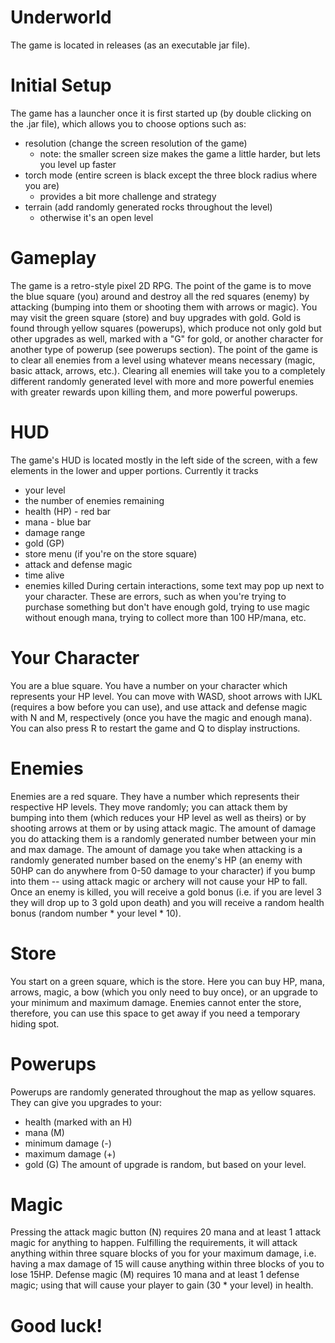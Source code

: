 # Underworld
The game is located in releases (as an executable jar file).

# Initial Setup
The game has a launcher once it is first started up (by double clicking on the .jar file), which allows you to choose options such as:
- resolution (change the screen resolution of the game)
  - note: the smaller screen size makes the game a little harder, but lets you level up faster
- torch mode (entire screen is black except the three block radius where you are)
  - provides a bit more challenge and strategy
- terrain (add randomly generated rocks throughout the level)
  - otherwise it's an open level

# Gameplay
The game is a retro-style pixel 2D RPG. The point of the game is to move the blue square (you) around and destroy all the red squares (enemy) by attacking (bumping into them or shooting them with arrows or magic). You may visit the green square (store) and buy upgrades with gold. Gold is found through yellow squares (powerups), which produce not only gold but other upgrades as well, marked with a "G" for gold, or another character for another type of powerup (see powerups section). The point of the game is to clear all enemies from a level using whatever means necessary (magic, basic attack, arrows, etc.). Clearing all enemies will take you to a completely different randomly generated level with more and more powerful enemies with greater rewards upon killing them, and more powerful powerups.

# HUD
The game's HUD is located mostly in the left side of the screen, with a few elements in the lower and upper portions. Currently it tracks 
- your level
- the number of enemies remaining
- health (HP) - red bar
- mana - blue bar
- damage range
- gold (GP)
- store menu (if you're on the store square)
- attack and defense magic
- time alive
- enemies killed
During certain interactions, some text may pop up next to your character. These are errors, such as when you're trying to purchase something but don't have enough gold, trying to use magic without enough mana, trying to collect more than 100 HP/mana, etc.

# Your Character
You are a blue square. You have a number on your character which represents your HP level. You can move with WASD, shoot arrows with IJKL (requires a bow before you can use), and use attack and defense magic with N and M, respectively (once you have the magic and enough mana). You can also press R to restart the game and Q to display instructions.

# Enemies
Enemies are a red square. They have a number which represents their respective HP levels. They move randomly; you can attack them by bumping into them (which reduces your HP level as well as theirs) or by shooting arrows at them or by using attack magic. The amount of damage you do attacking them is a randomly generated number between your min and max damage. The amount of damage you take when attacking is a randomly generated number based on the enemy's HP (an enemy with 50HP can do anywhere from 0-50 damage to your character) if you bump into them -- using attack magic or archery will not cause your HP to fall. Once an enemy is killed, you will receive a gold bonus (i.e. if you are level 3 they will drop up to 3 gold upon death) and you will receive a random health bonus (random number * your level * 10).

# Store
You start on a green square, which is the store. Here you can buy HP, mana, arrows, magic, a bow (which you only need to buy once), or an upgrade to your minimum and maximum damage. Enemies cannot enter the store, therefore, you can use this space to get away if you need a temporary hiding spot.

# Powerups
Powerups are randomly generated throughout the map as yellow squares. They can give you upgrades to your:
- health (marked with an H) 
- mana (M)
- minimum damage (-)
- maximum damage (+)
- gold (G)
The amount of upgrade is random, but based on your level.

# Magic
Pressing the attack magic button (N) requires 20 mana and at least 1 attack magic for anything to happen. Fulfilling the requirements, it will attack anything within three square blocks of you for your maximum damage, i.e. having a max damage of 15 will cause anything within three blocks of you to lose 15HP. Defense magic (M) requires 10 mana and at least 1 defense magic; using that will cause your player to gain (30 * your level) in health.

# Good luck!
